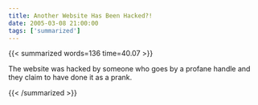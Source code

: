 ```yaml
---
title: Another Website Has Been Hacked?!
date: 2005-03-08 21:00:00
tags: ['summarized']
---
```


{{< summarized words=136 time=40.07 >}}

The website was hacked by someone who goes by a profane handle and they claim to have done it as a prank.

{{< /summarized >}}